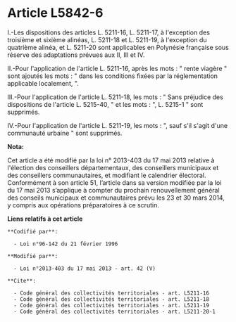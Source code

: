 # Article L5842-6

I.-Les dispositions des articles L. 5211-16, L. 5211-17, à l'exception des troisième et sixième alinéas, L. 5211-18 et L.
5211-19, à l'exception du quatrième alinéa, et L. 5211-20 sont applicables en Polynésie française sous réserve des
adaptations prévues aux II, III et IV. 

II.-Pour l'application de l'article L. 5211-16, après les mots : " rente viagère " sont ajoutés les mots : " dans les
conditions fixées par la réglementation applicable localement, ". 

III.-Pour l'application de l'article L. 5211-18, les mots : " Sans préjudice des dispositions de l'article L. 5215-40, " et
les mots : ", L. 5215-1 " sont supprimés. 

IV.-Pour l'application de l'article L. 5211-19, les mots : ", sauf s'il s'agit d'une communauté urbaine " sont supprimés.

**Nota:**

Cet article a été modifié par la loi n° 2013-403 du 17 mai 2013 relative à l'élection des conseillers départementaux, des
conseillers municipaux et des conseillers communautaires, et modifiant le calendrier électoral. Conformément à son article
51, l’article dans sa version modifiée par la loi du 17 mai 2013 s’applique à compter du prochain renouvellement général des
conseils municipaux et communautaires prévu les 23 et 30 mars 2014, y compris aux opérations préparatoires à ce scrutin.

**Liens relatifs à cet article**

	**Codifié par**:

	  - Loi n°96-142 du 21 février 1996

	**Modifié par**:

	  - Loi n°2013-403 du 17 mai 2013 - art. 42 (V)

	**Cite**:

	  - Code général des collectivités territoriales - art. L5211-16
	  - Code général des collectivités territoriales - art. L5211-18
	  - Code général des collectivités territoriales - art. L5211-19
	  - Code général des collectivités territoriales - art. L5211-20-1
